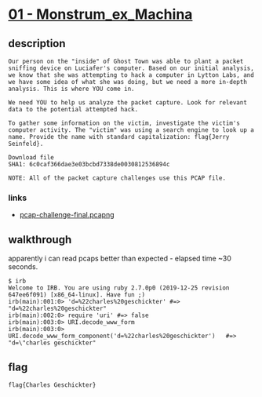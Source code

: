 # [01 - Monstrum_ex_Machina](https://deadface.ctfd.io/challenges#Monstrum%20ex%20Machina-22)

## description
```
Our person on the "inside" of Ghost Town was able to plant a packet sniffing device on Luciafer's computer. Based on our initial analysis, we know that she was attempting to hack a computer in Lytton Labs, and we have some idea of what she was doing, but we need a more in-depth analysis. This is where YOU come in.

We need YOU to help us analyze the packet capture. Look for relevant data to the potential attempted hack.

To gather some information on the victim, investigate the victim's computer activity. The "victim" was using a search engine to look up a name. Provide the name with standard capitalization: flag{Jerry Seinfeld}.

Download file
SHA1: 6c0caf366dae3e03bcbd7338de0030812536894c

NOTE: All of the packet capture challenges use this PCAP file.
```

### links

  * [pcap-challenge-final.pcapng](pcap-challenge-final.pcapng)

## walkthrough

apparently i can read pcaps better than expected - elapsed time ~30 seconds.

```
$ irb
Welcome to IRB. You are using ruby 2.7.0p0 (2019-12-25 revision 647ee6f091) [x86_64-linux]. Have fun ;)
irb(main):001:0> 'd=%22charles%20geschickter' #=> "d=%22charles%20geschickter"
irb(main):002:0> require 'uri' #=> false
irb(main):003:0> URI.decode_www_form
irb(main):003:0> URI.decode_www_form_component('d=%22charles%20geschickter')   #=> "d=\"charles geschickter"
```

## flag
```
flag{Charles Geschickter}
```
